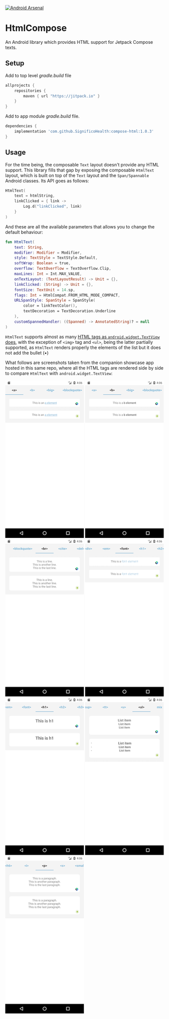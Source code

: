 [![Android Arsenal]( https://img.shields.io/badge/Android%20Arsenal-compose--html-green.svg?style=flat )]( https://android-arsenal.com/details/1/8382 )

# HtmlCompose

An Android library which provides HTML support for Jetpack Compose texts.

## Setup

Add to top level *gradle.build* file
```gradle
allprojects {
    repositories {
        maven { url "https://jitpack.io" }
    }
}
```

Add to app module *gradle.build* file.

```gradle
dependencies {
    implementation 'com.github.SignificoHealth:compose-html:1.0.3'
}
```

## Usage

For the time being, the composable `Text` layout doesn't provide any HTML support. This library fills that gap by exposing
the composable `HtmlText` layout, which is built on top of the `Text` layout and the `Span/Spannable` Android classes.
Its API goes as follows:

```kotlin
HtmlText(
    text = htmlString,
    linkClicked = { link ->
        Log.d("linkClicked", link)
    }
)
```

And these are all the available parameters that allows you to change the default behaviour:
```kotlin
fun HtmlText(
    text: String,
    modifier: Modifier = Modifier,
    style: TextStyle = TextStyle.Default,
    softWrap: Boolean = true,
    overflow: TextOverflow = TextOverflow.Clip,
    maxLines: Int = Int.MAX_VALUE,
    onTextLayout: (TextLayoutResult) -> Unit = {},
    linkClicked: (String) -> Unit = {},
    fontSize: TextUnit = 14.sp,
    flags: Int = HtmlCompat.FROM_HTML_MODE_COMPACT,
    URLSpanStyle: SpanStyle = SpanStyle(
        color = linkTextColor(),
        textDecoration = TextDecoration.Underline
    ),
    customSpannedHandler: ((Spanned) -> AnnotatedString)? = null
)
```

`HtmlText` supports almost as many [HTML tags as `android.widget.TextView` does](https://stackoverflow.com/questions/44410675/supported-html-tags-on-android-textview
), with the exception of `<img>` tag and `<ul>`, being the latter partially supported, as `HtmlText`
renders properly the elements of the list but it does not add the bullet (•)

What follows are screenshots taken from the companion showcase app hosted in this same repo, where all
the HTML tags are rendered side by side to compare `HtmlText` with `android.widget.TextView`:

![Alt text](/imgs/1.png?raw=true "") ![Alt text](/imgs/2.png?raw=true "") ![Alt text](/imgs/3.png?raw=true "")
![Alt text](/imgs/4.png?raw=true "") ![Alt text](/imgs/5.png?raw=true "") ![Alt text](/imgs/6.png?raw=true "")
![Alt text](/imgs/7.png?raw=true "")
